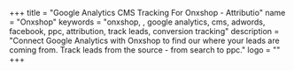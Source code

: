 +++
title = "Google Analytics CMS Tracking For Onxshop - Attributio"
name = "Onxshop"
keywords = "onxshop, , google analytics, cms, adwords, facebook, ppc, attribution, track leads, conversion tracking"
description = "Connect Google Analytics with Onxshop to find our where your leads are coming from. Track leads from the source - from search to ppc."
logo = ""
+++
